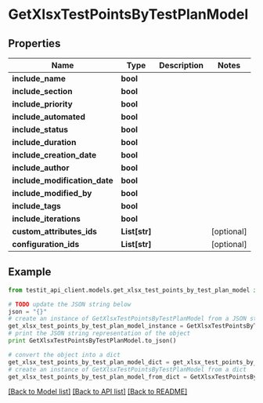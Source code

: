 # GetXlsxTestPointsByTestPlanModel


## Properties
Name | Type | Description | Notes
------------ | ------------- | ------------- | -------------
**include_name** | **bool** |  | 
**include_section** | **bool** |  | 
**include_priority** | **bool** |  | 
**include_automated** | **bool** |  | 
**include_status** | **bool** |  | 
**include_duration** | **bool** |  | 
**include_creation_date** | **bool** |  | 
**include_author** | **bool** |  | 
**include_modification_date** | **bool** |  | 
**include_modified_by** | **bool** |  | 
**include_tags** | **bool** |  | 
**include_iterations** | **bool** |  | 
**custom_attributes_ids** | **List[str]** |  | [optional] 
**configuration_ids** | **List[str]** |  | [optional] 

## Example

```python
from testit_api_client.models.get_xlsx_test_points_by_test_plan_model import GetXlsxTestPointsByTestPlanModel

# TODO update the JSON string below
json = "{}"
# create an instance of GetXlsxTestPointsByTestPlanModel from a JSON string
get_xlsx_test_points_by_test_plan_model_instance = GetXlsxTestPointsByTestPlanModel.from_json(json)
# print the JSON string representation of the object
print GetXlsxTestPointsByTestPlanModel.to_json()

# convert the object into a dict
get_xlsx_test_points_by_test_plan_model_dict = get_xlsx_test_points_by_test_plan_model_instance.to_dict()
# create an instance of GetXlsxTestPointsByTestPlanModel from a dict
get_xlsx_test_points_by_test_plan_model_from_dict = GetXlsxTestPointsByTestPlanModel.from_dict(get_xlsx_test_points_by_test_plan_model_dict)
```
[[Back to Model list]](../README.md#documentation-for-models) [[Back to API list]](../README.md#documentation-for-api-endpoints) [[Back to README]](../README.md)


